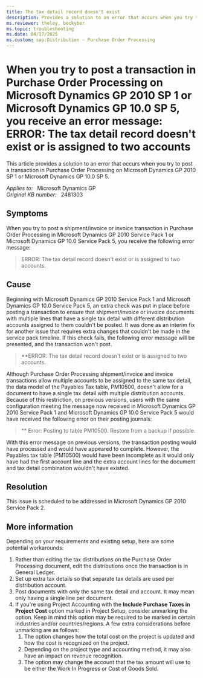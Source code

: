 ```yaml
---
title: The tax detail record doesn't exist
description: Provides a solution to an error that occurs when you try to post a transaction in Purchase Order Processing on Microsoft Dynamics GP 2010 SP 1 or Microsoft Dynamics GP 10.0 SP 5.
ms.reviewer: theley, beckyber
ms.topic: troubleshooting
ms.date: 04/17/2025
ms.custom: sap:Distribution - Purchase Order Processing
---
```

# When you try to post a transaction in Purchase Order Processing on Microsoft Dynamics GP 2010 SP 1 or Microsoft Dynamics GP 10.0 SP 5, you receive an error message: ERROR: The tax detail record doesn't exist or is assigned to two accounts

This article provides a solution to an error that occurs when you try to post a transaction in Purchase Order Processing on Microsoft Dynamics GP 2010 SP 1 or Microsoft Dynamics GP 10.0 SP 5.

_Applies to:_ &nbsp; Microsoft Dynamics GP  
_Original KB number:_ &nbsp; 2481303

## Symptoms

When you try to post a shipment/invoice or invoice transaction in Purchase Order Processing in Microsoft Dynamics GP 2010 Service Pack 1 or Microsoft Dynamics GP 10.0 Service Pack 5, you receive the following error message:

> ERROR: The tax detail record doesn't exist or is assigned to two accounts.

## Cause

Beginning with Microsoft Dynamics GP 2010 Service Pack 1 and Microsoft Dynamics GP 10.0 Service Pack 5, an extra check was put in place before posting a transaction to ensure that shipment/invoice or invoice documents with multiple lines that have a single tax detail with different distribution accounts assigned to them couldn't be posted. It was done as an interim fix for another issue that requires extra changes that couldn't be made in the service pack timeline. If this check fails, the following error message will be presented, and the transaction won't post.

> **ERROR: The tax detail record doesn't exist or is assigned to two accounts.

Although Purchase Order Processing shipment/invoice and invoice transactions allow multiple accounts to be assigned to the same tax detail, the data model of the Payables Tax table, PM10500, doesn't allow for a document to have a single tax detail with multiple distribution accounts. Because of this restriction, on previous versions, users with the same configuration meeting the message now received in Microsoft Dynamics GP 2010 Service Pack 1 and Microsoft Dynamics GP 10.0 Service Pack 5 would have received the following error on their posting journals:

> ** Error: Posting to table PM10500. Restore from a backup if possible.

With this error message on previous versions, the transaction posting would have processed and would have appeared to complete. However, the Payables tax table (PM10500) would have been incomplete as it would only have had the first account line and the extra account lines for the document and tax detail combination wouldn't have existed.

## Resolution

This issue is scheduled to be addressed in Microsoft Dynamics GP 2010 Service Pack 2.

## More information

Depending on your requirements and existing setup, here are some potential workarounds:

1. Rather than editing the tax distributions on the Purchase Order Processing document, edit the distributions once the transaction is in General Ledger.
2. Set up extra tax details so that separate tax details are used per distribution account.
3. Post documents with only the same tax detail and account. It may mean only having a single line per document.
4. If you're using Project Accounting with the **Include Purchase Taxes in Project Cost** option marked in Project Setup, consider unmarking the option. Keep in mind this option may be required to be marked in certain industries and/or countries/regions. A few extra considerations before unmarking are as follows:
    1. The option changes how the total cost on the project is updated and how the cost is recognized on the project.
    1. Depending on the project type and accounting method, it may also have an impact on revenue recognition.
    1. The option may change the account that the tax amount will use to be either the Work In Progress or Cost of Goods Sold.
